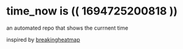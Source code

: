 # time_now is (( 1694725200818 ))

an automated repo that shows the currnent time

inspired by [breakingheatmap](https://github.com/breakingheatmap/breakingheatmap)